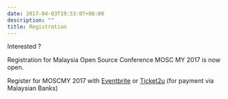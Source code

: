 ```yaml
---
date: 2017-04-03T19:53:07+08:00
description: ""
title: Registration
---
```


Interested ?

Registration for Malaysia Open Source Conference MOSC MY 2017 is now open.

Register for MOSCMY 2017 with [Eventbrite](https://moscmy2017.eventbrite.com/) or [Ticket2u](https://www.ticket2u.com.my/event/9353/malaysia-open-source-conference-2017) (for payment via Malaysian Banks)
